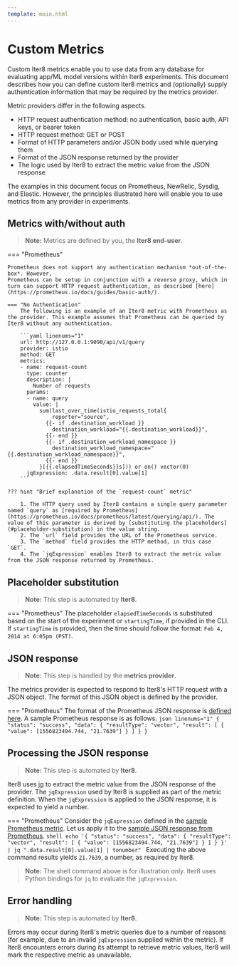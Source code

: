 ```yaml
---
template: main.html
---
```


# Custom Metrics

Custom Iter8 metrics enable you to use data from any database for evaluating app/ML model versions within Iter8 experiments. This document describes how you can define custom Iter8 metrics and (optionally) supply authentication information that may be required by the metrics provider.

Metric providers differ in the following aspects.

* HTTP request authentication method: no authentication, basic auth, API keys, or bearer token
* HTTP request method: GET or POST
* Format of HTTP parameters and/or JSON body used while querying them
* Format of the JSON response returned by the provider
* The logic used by Iter8 to extract the metric value from the JSON response

The examples in this document focus on Prometheus, NewRelic, Sysdig, and Elastic. However, the principles illustrated here will enable you to use metrics from any provider in experiments.

## Metrics with/without auth

> **Note:** Metrics are defined by you, the **Iter8 end-user**.

=== "Prometheus"

    Prometheus does not support any authentication mechanism *out-of-the-box*. However,
    Prometheus can be setup in conjunction with a reverse proxy, which in turn can support HTTP request authentication, as described [here](https://prometheus.io/docs/guides/basic-auth/).

    === "No Authentication"
        The following is an example of an Iter8 metric with Prometheus as the provider. This example assumes that Prometheus can be queried by Iter8 without any authentication.

        ```yaml linenums="1"
        url: http://127.0.0.1:9090/api/v1/query
        provider: istio
        method: GET
        metrics:
        - name: request-count
          type: counter
          description: |
            Number of requests
          params:
          - name: query
            value: |
              sum(last_over_time(istio_requests_total{
                  reporter="source",    
                {{- if .destination_workload }}
                  destination_workload="{{.destination_workload}}",
                {{- end }}
                {{- if .destination_workload_namespace }}
                  destination_workload_namespace="{{.destination_workload_namespace}}",
                {{- end }}
              }[{{.elapsedTimeSeconds}}s])) or on() vector(0)
          jqExpression: .data.result[0].value[1]
        ```

    ??? hint "Brief explanation of the `request-count` metric"

        1. The HTTP query used by Iter8 contains a single query parameter named `query` as [required by Prometheus](https://prometheus.io/docs/prometheus/latest/querying/api/). The value of this parameter is derived by [substituting the placeholders](#placeholder-substitution) in the value string.
        2. The `url` field provides the URL of the Prometheus service.
        3. The `method` field provides the HTTP method, in this case `GET`.
        4. The `jqExpression` enables Iter8 to extract the metric value from the JSON response returned by Prometheus.

## Placeholder substitution

> **Note:** This step is automated by **Iter8**.

=== "Prometheus"
  The placeholder `elapsedTimeSeconds` is substituted based on the start of the experiment or `startingTime`, if provided in the CLI. If `startingTime` is provided, then the time should follow the format: `Feb 4, 2014 at 6:05pm (PST)`. 

## JSON response

> **Note:** This step is handled by the **metrics provider**.

The metrics provider is expected to respond to Iter8's HTTP request with a JSON object. The format of this JSON object is defined by the provider.

=== "Prometheus"
    The format of the Prometheus JSON response is [defined here](https://prometheus.io/docs/prometheus/latest/querying/api/#format-overview). A sample Prometheus response is as follows.
    ```json linenums="1"
    {
      "status": "success",
      "data": {
        "resultType": "vector",
        "result": [
          {
            "value": [1556823494.744, "21.7639"]
          }
        ]
      }
    }    
    ```

## Processing the JSON response

> **Note:** This step is automated by **Iter8**.

Iter8 uses [jq](https://stedolan.github.io/jq/) to extract the metric value from the JSON response of the provider. The `jqExpression` used by Iter8 is supplied as part of the metric definition. When the `jqExpression` is applied to the JSON response, it is expected to yield a number.

=== "Prometheus"
    Consider the `jqExpression` defined in the [sample Prometheus metric](#metrics-withwithout-auth). Let us apply it to the [sample JSON response from Prometheus](#json-response).
    ```shell
    echo '{
      "status": "success",
      "data": {
        "resultType": "vector",
        "result": [
          {
            "value": [1556823494.744, "21.7639"]
          }
        ]
      }
    }' | jq ".data.result[0].value[1] | tonumber"
    ```
    Executing the above command results yields `21.7639`, a number, as required by Iter8. 

> **Note:** The shell command above is for illustration only. Iter8 uses Python bindings for `jq` to evaluate the `jqExpression`.

## Error handling

> **Note:** This step is automated by **Iter8**.

Errors may occur during Iter8's metric queries due to a number of reasons (for example, due to an invalid `jqExpression` supplied within the metric). If Iter8 encounters errors during its attempt to retrieve metric values, Iter8 will mark the respective metric as unavailable.

[^1]: Iter8 can be used with any provider that can receive an HTTP request and respond with a JSON object containing the metrics information. Documentation requests and contributions (PRs) are welcome for providers not listed here.